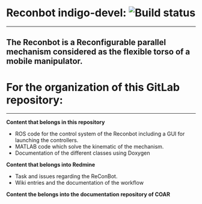 # Reconbot indigo-devel: ![Build status](https://travis-ci.com/jdelacruz26/reconbot.svg?token=nEGpLeZrCkjrsadsQyyN&branch=reconbot-experimental)
---

The Reconbot is a Reconfigurable parallel mechanism considered as the flexible torso of a mobile manipulator.
---

# For the organization of this GitLab repository:
---
**Content that belongs in this repository**

- ROS code for the control system of the Reconbot including a GUI for launching the controllers.
- MATLAB code which solve the kinematic of the mechanism.
- Documentation of the different classes using Doxygen

**Content that belongs into Redmine**
- Task and issues regarding the ReConBot.
- Wiki entries and the documentation of the workflow

**Content the belongs into the documentation repository of COAR**
